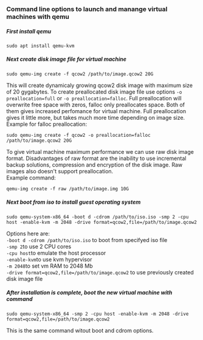### Command line options to launch and manange virtual machines with qemu

##### First install qemu
```
sudo apt install qemu-kvm
```
##### Next create disk image file for virtual machine
```
sudo qemu-img create -f qcow2 /path/to/image.qcow2 20G
```
This will create dynamicaly growing qcow2 disk image with maximum size of 20 gygabytes.
To create preallocated disk image file use options ```-o preallocation=full``` or ```-o preallocation=falloc```. Full preallocation will overwrite free space with zeros, falloc only preallocates space. Both of them gives increased perfomance for virtual machine. Full preallocation gives it little more, but takes much more time depending on image size.  
Example for falloc preallocation:
```
sudo qemu-img create -f qcow2 -o preallocation=falloc /path/to/image.qcow2 20G
```
To give virtual machine maximum performance we can use raw disk image format. Disadvantages of raw format are the inability to use incremental backup solutions, compression and encryption of the disk image. Raw images also doesn't support preallocation.  
Example command:
```
qemu-img create -f raw /path/to/image.img 10G
```
##### Next boot from iso to install guest operating system
```
sudo qemu-system-x86_64 -boot d -cdrom /path/to/iso.iso -smp 2 -cpu host -enable-kvm -m 2048 -drive format=qcow2,file=/path/to/image.qcow2
```
Options here are:  
`-boot d -cdrom /path/to/iso.iso` to boot from specifyed iso file  
`-smp 2`to use 2 CPU cores  
`-cpu host`to emulate the host processor  
`-enable-kvm`to use kvm hypervisor  
`-m 2048`to set vm RAM to 2048 Mb  
`-drive format=qcow2,file=/path/to/image.qcow2` to use previously created disk image file  
##### After installation is complete, boot the new virtual machine with command
```
sudo qemu-system-x86_64 -smp 2 -cpu host -enable-kvm -m 2048 -drive format=qcow2,file=/path/to/image.qcow2
```
This is the same command witout boot and cdrom options.
